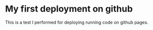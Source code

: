 <h1> My first deployment on github </h1>

This is a test I performed for deploying running code on github pages.
